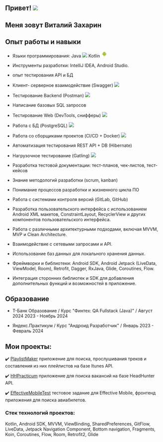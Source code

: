 ## Привет! <img src="https://github.com/blackcater/blackcater/raw/main/images/Hi.gif" height="32"/></h1>

## Меня зовут Виталий Захарин

## Опыт работы и навыки
- Языки программирования: Java <img src="https://raw.githubusercontent.com/danielcranney/readme-generator/main/public/icons/skills/java-colored.svg" height="20"/></h1> Kotlin <img src="https://raw.githubusercontent.com/devicons/devicon/master/icons/android/android-original-wordmark.svg" height="20"/></h1>
- Инструменты разработки: IntelliJ IDEA, Android Studio.
- опыт тестирования API и БД
- Клиент- серверное взаимодействие (Swagger) <img src="https://logotic.me/system/assets/uploads/vector-files/swagger-1669124761-logotic-brand.svg" height="20"/></h1>
- Тестирование Backend (Postman) <img src="https://logodix.com/logo/2062767.png" height="20"/></h1>
- Написание базовых SQL запросов
- Тестирование Web (DevTools, снифферы) <img src="https://cdn.icon-icons.com/icons2/2552/PNG/512/chrome_devtools_browser_logo_icon_153005.png" height="20"/></h1>
- Работа с БД (PostgreSQL) <img src="https://wiki.postgresql.org/images/3/30/PostgreSQL_logo.3colors.120x120.png" height="20"/></h1>
- Работа со сборщиками проектов (CI/CD + Docker) <img src="https://upload.wikimedia.org/wikipedia/commons/thumb/4/4e/Docker_%28container_engine%29_logo.svg/610px-Docker_%28container_engine%29_logo.svg.png" height="20"/></h1>
- Автоматизация тестирования REST API + DB (Hibernate)
- Нагрузочное тестирование (Gatling) <img src="https://static.cdnlogo.com/logos/g/16/gatling.svg" height="20"/></h1>
- Разработка тестовой документации: тест-планов, чек-листов, тест-кейсов
- Знание методологий разработки (scrum, kanban)
- Понимание процессов разработки и жизненного цикла ПО
- Работа с системами контроля версий (GitLab, GitHub)

- Разработка пользовательского интерфейса с использованием Android XML макетов, ConstraintLayout, RecyclerView и других компонентов пользовательского интерфейса.
- Работа с различными архитектурными подходами, включая MVVM, MVP и Clean Architecture.
- Взаимодействие с сетевыми запросами и API.
- Использование баз данных для локального хранения данных.
- Фреймворки и библиотеки: Android SDK, Android Jetpack (LiveData, ViewModel, Room), Retrofit, Dagger, RxJava, Glide, Coroutines, Flow.
- Интеграция сторонних библиотек и SDK для добавления дополнительных функций и возможностей в приложение.

## Образование

- Т-Банк Образование
/ Курс "Финтех: QA Fullstack (Java)"
/ Август 2024 2023 - Ноябрь 2024

- Яндекс.Практикум
/ Курс "Андроид Разработчик"
/ Январь 2023 - Февраль 2024
  

## Мои проекты:
✔️ [PlaylistMaker](https://github.com/ZaharinVN/PlaylistMaker) приложение для поиска, прослушивания треков и составления из них плейлистов на базе Itunes API.

✔️ [HHPracticum](https://github.com/ZaharinVN/practicum-android-diploma) приложение для поиска вакансий на базе HeadHunter API.

✔️ [EffectiveMobileTest](https://github.com/ZaharinVN/EffectiveMobileTest) тестовое задание для Effective Mobile, фронтенд приложения для поиска авиабилетов.  
### Стек технологий проектов:
Kotlin, Android SDK, MVVM, ViewBinding, SharedPreferences, GitFlow, LiveData, Jetpack Navigation Component, Bottom navigation, Fragments, Koin, Coroutines, Flow, Room, Retrofit2, Glide

  



